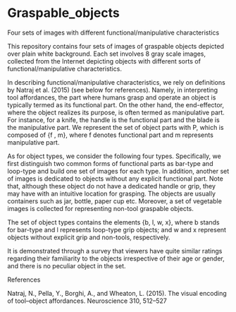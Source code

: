 # Graspable_objects
Four sets of images with different functional/manipulative characteristics

This repository contains four sets of images of graspable objects depicted over plain white background. Each set involves 8 gray scale images, collected from the Internet depicting objects with different sorts of functional/manipulative characteristics.

In describing functional/manipulative characteristics, we rely on definitions by Natraj et al. (2015) (see below for references). Namely, in interpreting tool affordances, the part where humans grasp and operate an object is typically
termed as its functional part. On the other hand, the end-effector, where the object realizes its purpose, is often termed as manipulative part. For instance, for a knife, the handle is the functional part and the blade is the manipulative part. We represent the set of object parts with P, which is composed of {f , m}, where f denotes functional part and m represents manipulative part.

As for object types, we consider the following four types. Specifically, we first distinguish two common forms of functional parts as bar-type and loop-type and build one set of images for each type. In addition, another set of images is dedicated to objects without any explicit functional part. Note that, although these object do not have a dedicated handle or grip, they may have with an intuitive location for grasping. The objects are usually containers such as jar, bottle, paper cup etc.  Moreover, a set of vegetable images is collected for representing non-tool graspable objects. 

The set of object types contains the elements {b, l, w, x}, where b stands for bar-type and l represents loop-type grip objects; and w and x represent objects without explicit grip and non-tools, respectively.

It is demonstrated through a survey that viewers have quite similar ratings regarding their familiarity to the objects irrespective of their age or gender, and there is no peculiar object in the set.

References

Natraj, N., Pella, Y., Borghi, A., and Wheaton, L. (2015). The visual encoding of tool–object affordances.
Neuroscience 310, 512–527
